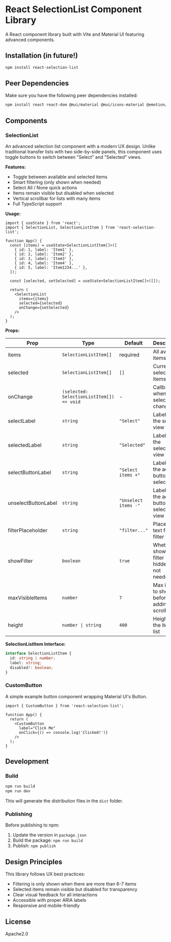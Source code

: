 # React SelectionList Component Library

A React component library built with Vite and Material UI featuring advanced components.

## Installation (in future!)

```bash
npm install react-selection-list
```

## Peer Dependencies

Make sure you have the following peer dependencies installed:

```bash
npm install react react-dom @mui/material @mui/icons-material @emotion/react @emotion/styled
```

## Components

### SelectionList

An advanced selection list component with a modern UX design. Unlike traditional transfer lists with two side-by-side panels, this component uses toggle buttons to switch between "Select" and "Selected" views.

**Features:**
- Toggle between available and selected items
- Smart filtering (only shown when needed)
- Select All / None quick actions
- Items remain visible but disabled when selected
- Vertical scrollbar for lists with many items
- Full TypeScript support

**Usage:**

```tsx
import { useState } from 'react';
import { SelectionList, SelectionListItem } from 'react-selection-list';

function App() {
  const [items] = useState<SelectionListItem[]>([
    { id: 1, label: 'Item1' },
    { id: 2, label: 'Item2' },
    { id: 3, label: 'Item3' },
    { id: 4, label: 'Item4' },
    { id: 5, label: 'Item1234...' },
  ]);

  const [selected, setSelected] = useState<SelectionListItem[]>([]);

  return (
    <SelectionList
      items={items}
      selected={selected}
      onChange={setSelected}
    />
  );
}
```

**Props:**

| Prop | Type | Default | Description |
|------|------|---------|-------------|
| items | `SelectionListItem[]` | required | All available items |
| selected | `SelectionListItem[]` | `[]` | Currently selected items |
| onChange | `(selected: SelectionListItem[]) => void` | - | Callback when selection changes |
| selectLabel | `string` | `"Select"` | Label for the select view toggle |
| selectedLabel | `string` | `"Selected"` | Label for the selected view toggle |
| selectButtonLabel | `string` | `"Select items +"` | Label for the action button in select view |
| unselectButtonLabel | `string` | `"Unselect items -"` | Label for the action button in selected view |
| filterPlaceholder | `string` | `"filter..."` | Placeholder text for the filter field |
| showFilter | `boolean` | `true` | Whether to show the filter (auto-hidden if not needed) |
| maxVisibleItems | `number` | `7` | Max items to show before adding scrollbar |
| height | `number \| string` | `400` | Height of the items list |

**SelectionListItem Interface:**

```typescript
interface SelectionListItem {
  id: string | number;
  label: string;
  disabled?: boolean;
}
```

### CustomButton

A simple example button component wrapping Material UI's Button.

```tsx
import { CustomButton } from 'react-selection-list';

function App() {
  return (
    <CustomButton 
      label="Click Me" 
      onClick={() => console.log('Clicked!')}
    />
  );
}
```

## Development

### Build

```bash
npm run build
npm run dev
```

This will generate the distribution files in the `dist` folder.

### Publishing

Before publishing to npm:

1. Update the version in `package.json`
2. Build the package: `npm run build`
3. Publish: `npm publish`

## Design Principles

This library follows UX best practices:
- Filtering is only shown when there are more than 6-7 items
- Selected items remain visible but disabled for transparency
- Clear visual feedback for all interactions
- Accessible with proper ARIA labels
- Responsive and mobile-friendly

## License

Apache2.0

